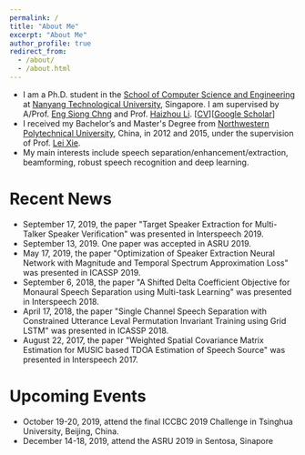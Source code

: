 ```yaml
---
permalink: /
title: "About Me"
excerpt: "About Me"
author_profile: true
redirect_from: 
  - /about/
  - /about.html
---
```


* I am a Ph.D. student in the [School of Computer Science and Engineering](http://scse.ntu.edu.sg/Pages/Home.aspx) at [Nanyang Technological University](https://www.ntu.edu.sg/Pages/home.aspx), Singapore. I am supervised by A/Prof. [Eng Siong Chng](https://www.ntu.edu.sg/home/aseschng/) and Prof. [Haizhou Li](http://www.colips.org/~eleliha/). [[CV](http://xuchenglin28.github.io/files/cv.pdf)][[Google Scholar](https://scholar.google.com.sg/citations?user=Ww8tQKAAAAAJ&hl=en)]
* I received my Bachelor’s and Master's Degree from [Northwestern Polytechnical University](https://en.nwpu.edu.cn), China, in 2012 and 2015, under the supervision of  Prof. [Lei Xie](http://lxie.nwpu-aslp.org/index.htm).
* My main interests include speech separation/enhancement/extraction, beamforming, robust speech recognition and deep learning.


# Recent News
* September 17, 2019, the paper "Target Speaker Extraction for Multi-Talker Speaker Verification" was presented in Interspeech 2019.
* September 13, 2019. One paper was accepted in ASRU 2019.
* May 17, 2019, the paper "Optimization of Speaker Extraction Neural Network with Magnitude and Temporal Spectrum Approximation Loss" was presented in ICASSP 2019.
* September 6, 2018, the paper "A Shifted Delta Coefficient Objective for Monaural Speech Separation using Multi-task Learning" was presented in Interspeech 2018.
* April 17, 2018, the paper "Single Channel Speech Separation with Constrained Utterance Leval Permutation Invariant Training using Grid LSTM" was presented in ICASSP 2018.
* August 22, 2017, the paper "Weighted Spatial Covariance Matrix Estimation for MUSIC based TDOA Estimation of Speech Source" was presented in Interspeech 2017.

# Upcoming Events
* October 19-20, 2019, attend the final ICCBC 2019 Challenge in Tsinghua University, Beijing, China.
* December 14-18, 2019, attend the ASRU 2019 in Sentosa, Sinapore

